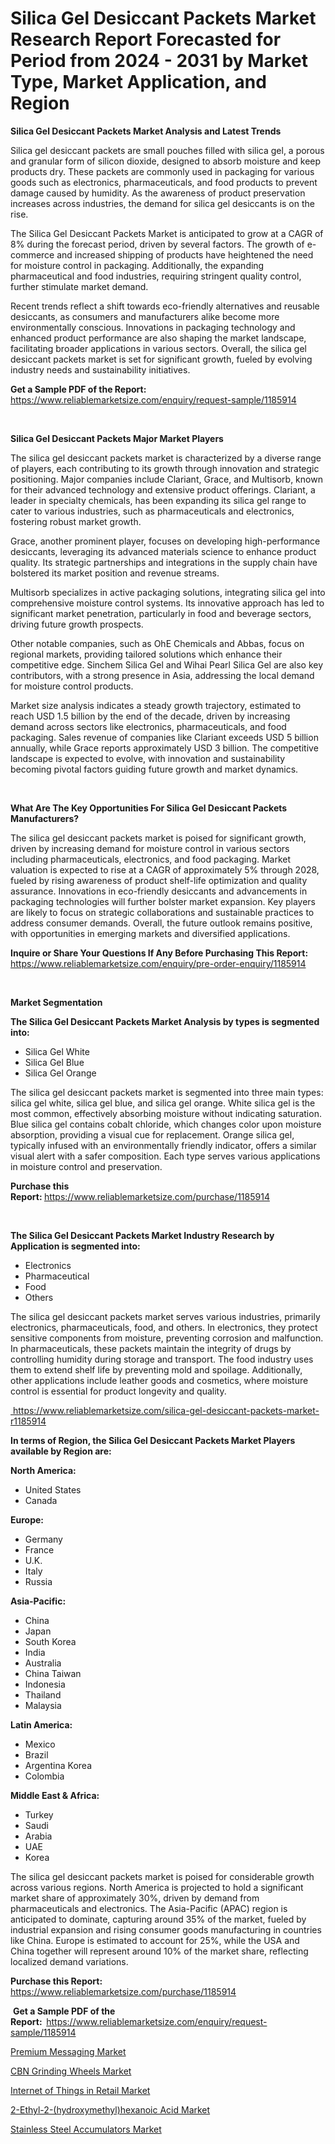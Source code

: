 <p><h1>Silica Gel Desiccant Packets Market Research Report Forecasted for Period from 2024 -  2031 by Market Type, Market Application, and Region</h1></p><p><strong>Silica Gel Desiccant Packets Market Analysis and Latest Trends</strong></p>
<p><p>Silica gel desiccant packets are small pouches filled with silica gel, a porous and granular form of silicon dioxide, designed to absorb moisture and keep products dry. These packets are commonly used in packaging for various goods such as electronics, pharmaceuticals, and food products to prevent damage caused by humidity. As the awareness of product preservation increases across industries, the demand for silica gel desiccants is on the rise.</p><p>The Silica Gel Desiccant Packets Market is anticipated to grow at a CAGR of 8% during the forecast period, driven by several factors. The growth of e-commerce and increased shipping of products have heightened the need for moisture control in packaging. Additionally, the expanding pharmaceutical and food industries, requiring stringent quality control, further stimulate market demand. </p><p>Recent trends reflect a shift towards eco-friendly alternatives and reusable desiccants, as consumers and manufacturers alike become more environmentally conscious. Innovations in packaging technology and enhanced product performance are also shaping the market landscape, facilitating broader applications in various sectors. Overall, the silica gel desiccant packets market is set for significant growth, fueled by evolving industry needs and sustainability initiatives.</p></p>
<p><strong>Get a Sample PDF of the Report:&nbsp;</strong> <a href="https://www.reliablemarketsize.com/enquiry/request-sample/1185914?utm_campaign=1464&utm_medium=2&utm_source=Github&utm_content=ia&utm_term=22102024&utm_id=silica-gel-desiccant-packets">https://www.reliablemarketsize.com/enquiry/request-sample/1185914</a></p>
<p>&nbsp;</p>
<p><strong>Silica Gel Desiccant Packets Major Market Players</strong></p>
<p><p>The silica gel desiccant packets market is characterized by a diverse range of players, each contributing to its growth through innovation and strategic positioning. Major companies include Clariant, Grace, and Multisorb, known for their advanced technology and extensive product offerings. Clariant, a leader in specialty chemicals, has been expanding its silica gel range to cater to various industries, such as pharmaceuticals and electronics, fostering robust market growth.</p><p>Grace, another prominent player, focuses on developing high-performance desiccants, leveraging its advanced materials science to enhance product quality. Its strategic partnerships and integrations in the supply chain have bolstered its market position and revenue streams.</p><p>Multisorb specializes in active packaging solutions, integrating silica gel into comprehensive moisture control systems. Its innovative approach has led to significant market penetration, particularly in food and beverage sectors, driving future growth prospects.</p><p>Other notable companies, such as OhE Chemicals and Abbas, focus on regional markets, providing tailored solutions which enhance their competitive edge. Sinchem Silica Gel and Wihai Pearl Silica Gel are also key contributors, with a strong presence in Asia, addressing the local demand for moisture control products.</p><p>Market size analysis indicates a steady growth trajectory, estimated to reach USD 1.5 billion by the end of the decade, driven by increasing demand across sectors like electronics, pharmaceuticals, and food packaging. Sales revenue of companies like Clariant exceeds USD 5 billion annually, while Grace reports approximately USD 3 billion. The competitive landscape is expected to evolve, with innovation and sustainability becoming pivotal factors guiding future growth and market dynamics.</p></p>
<p>&nbsp;</p>
<p><strong>What Are The Key Opportunities For Silica Gel Desiccant Packets Manufacturers?</strong></p>
<p><p>The silica gel desiccant packets market is poised for significant growth, driven by increasing demand for moisture control in various sectors including pharmaceuticals, electronics, and food packaging. Market valuation is expected to rise at a CAGR of approximately 5% through 2028, fueled by rising awareness of product shelf-life optimization and quality assurance. Innovations in eco-friendly desiccants and advancements in packaging technologies will further bolster market expansion. Key players are likely to focus on strategic collaborations and sustainable practices to address consumer demands. Overall, the future outlook remains positive, with opportunities in emerging markets and diversified applications.</p></p>
<p><strong>Inquire or Share Your Questions If Any Before Purchasing This Report:</strong> <a href="https://www.reliablemarketsize.com/enquiry/pre-order-enquiry/1185914?utm_campaign=1464&utm_medium=2&utm_source=Github&utm_content=ia&utm_term=22102024&utm_id=silica-gel-desiccant-packets">https://www.reliablemarketsize.com/enquiry/pre-order-enquiry/1185914</a></p>
<p>&nbsp;</p>
<p><strong>Market Segmentation</strong></p>
<p><strong>The Silica Gel Desiccant Packets Market Analysis by types is segmented into:</strong></p>
<p><ul><li>Silica Gel White</li><li>Silica Gel Blue</li><li>Silica Gel Orange</li></ul></p>
<p><p>The silica gel desiccant packets market is segmented into three main types: silica gel white, silica gel blue, and silica gel orange. White silica gel is the most common, effectively absorbing moisture without indicating saturation. Blue silica gel contains cobalt chloride, which changes color upon moisture absorption, providing a visual cue for replacement. Orange silica gel, typically infused with an environmentally friendly indicator, offers a similar visual alert with a safer composition. Each type serves various applications in moisture control and preservation.</p></p>
<p><strong>Purchase this Report:&nbsp;</strong><a href="https://www.reliablemarketsize.com/purchase/1185914?utm_campaign=1464&utm_medium=2&utm_source=Github&utm_content=ia&utm_term=22102024&utm_id=silica-gel-desiccant-packets">https://www.reliablemarketsize.com/purchase/1185914</a></p>
<p>&nbsp;</p>
<p><strong>The Silica Gel Desiccant Packets Market Industry Research by Application is segmented into:</strong></p>
<p><ul><li>Electronics</li><li>Pharmaceutical</li><li>Food</li><li>Others</li></ul></p>
<p><p>The silica gel desiccant packets market serves various industries, primarily electronics, pharmaceuticals, food, and others. In electronics, they protect sensitive components from moisture, preventing corrosion and malfunction. In pharmaceuticals, these packets maintain the integrity of drugs by controlling humidity during storage and transport. The food industry uses them to extend shelf life by preventing mold and spoilage. Additionally, other applications include leather goods and cosmetics, where moisture control is essential for product longevity and quality.</p></p>
<p><a href="https://www.reliablemarketsize.com/silica-gel-desiccant-packets-market-r1185914?utm_campaign=1464&utm_medium=2&utm_source=Github&utm_content=ia&utm_term=22102024&utm_id=silica-gel-desiccant-packets">&nbsp;https://www.reliablemarketsize.com/silica-gel-desiccant-packets-market-r1185914</a></p>
<p><strong>In terms of Region, the Silica Gel Desiccant Packets Market Players available by Region are:</strong></p>
<p>
    <p> <strong> North America: </strong>
        <ul>
            <li>United States</li>
            <li>Canada</li>
        </ul>
        </p> 
    <p> <strong> Europe: </strong>
        <ul>
            <li>Germany</li>
            <li>France</li>
            <li>U.K.</li>
            <li>Italy</li>
            <li>Russia</li>
        </ul>
        </p> 
    <p> <strong> Asia-Pacific: </strong>
        <ul>
            <li>China</li>
            <li>Japan</li>
            <li>South Korea</li>
            <li>India</li>
            <li>Australia</li>
            <li>China Taiwan</li>
            <li>Indonesia</li>
            <li>Thailand</li>
            <li>Malaysia</li>
        </ul>
        </p> 
    <p> <strong> Latin America: </strong>
        <ul>
            <li>Mexico</li>
            <li>Brazil</li>
            <li>Argentina Korea</li>
            <li>Colombia</li>
        </ul>
        </p> 
    <p> <strong> Middle East & Africa: </strong>
        <ul>
            <li>Turkey</li>
            <li>Saudi</li>
            <li>Arabia</li>
            <li>UAE</li>
            <li>Korea</li>
        </ul>
    </p>
    </p>
<p><p>The silica gel desiccant packets market is poised for considerable growth across various regions. North America is projected to hold a significant market share of approximately 30%, driven by demand from pharmaceuticals and electronics. The Asia-Pacific (APAC) region is anticipated to dominate, capturing around 35% of the market, fueled by industrial expansion and rising consumer goods manufacturing in countries like China. Europe is estimated to account for 25%, while the USA and China together will represent around 10% of the market share, reflecting localized demand variations.</p></p>
<p><strong>Purchase this Report: </strong><a href="https://www.reliablemarketsize.com/purchase/1185914?utm_campaign=1464&utm_medium=2&utm_source=Github&utm_content=ia&utm_term=22102024&utm_id=silica-gel-desiccant-packets">https://www.reliablemarketsize.com/purchase/1185914</a></p>
<p>&nbsp;<strong>Get a Sample PDF of the Report:&nbsp;&nbsp;</strong><a href="https://www.reliablemarketsize.com/enquiry/request-sample/1185914?utm_campaign=1464&utm_medium=2&utm_source=Github&utm_content=ia&utm_term=22102024&utm_id=silica-gel-desiccant-packets">https://www.reliablemarketsize.com/enquiry/request-sample/1185914</a></p>
<p><strong></strong></p>
<p><p><a href="https://www.linkedin.com/pulse/investment-opportunities-premium-messaging-sector-risk-analysis-w6w8c?utm_campaign=1464&utm_medium=2&utm_source=Github&utm_content=ia&utm_term=22102024&utm_id=silica-gel-desiccant-packets">Premium Messaging Market</a></p><p><a href="https://issuu.com/reportprime-2/docs/cbn-grinding-wheels-market-size-203_f1709ebf975fc0?utm_campaign=1464&utm_medium=2&utm_source=Github&utm_content=ia&utm_term=22102024&utm_id=silica-gel-desiccant-packets">CBN Grinding Wheels Market</a></p><p><a href="https://www.linkedin.com/pulse/internet-things-retail-market-segmentation-geographical-regions-i7qec?utm_campaign=1464&utm_medium=2&utm_source=Github&utm_content=ia&utm_term=22102024&utm_id=silica-gel-desiccant-packets">Internet of Things in Retail Market</a></p><p><a href="https://github.com/FassouRP/Market-Research-Report-List-6/blob/main/2-ethyl-2-hydroxymethylhexanoic-acid-market.md?utm_campaign=1464&utm_medium=2&utm_source=Github&utm_content=ia&utm_term=22102024&utm_id=silica-gel-desiccant-packets">2-Ethyl-2-(hydroxymethyl)hexanoic Acid Market</a></p><p><a href="https://issuu.com/reportprime-2/docs/stainless-steel-accumulators-market_cf444164377096?utm_campaign=1464&utm_medium=2&utm_source=Github&utm_content=ia&utm_term=22102024&utm_id=silica-gel-desiccant-packets">Stainless Steel Accumulators Market</a></p></p>